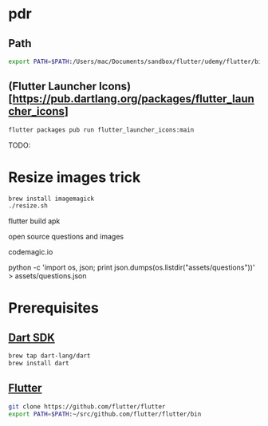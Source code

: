 # pdr

## Path

```bash
export PATH=$PATH:/Users/mac/Documents/sandbox/flutter/udemy/flutter/bin
```

## (Flutter Launcher Icons)[https://pub.dartlang.org/packages/flutter_launcher_icons]

```bash
flutter packages pub run flutter_launcher_icons:main
```

TODO:

# Resize images trick

```bash
brew install imagemagick
./resize.sh
```

flutter build apk

open source questions and images


codemagic.io


python -c 'import os, json; print json.dumps(os.listdir("assets/questions"))' > assets/questions.json

# Prerequisites

## [Dart SDK](https://www.dartlang.org/tools/sdk#install)

```bash
brew tap dart-lang/dart
brew install dart
```

## [Flutter](https://flutter.dev/docs/get-started/install/macos)

```bash
git clone https://github.com/flutter/flutter
export PATH=$PATH:~/src/github.com/flutter/flutter/bin
```
